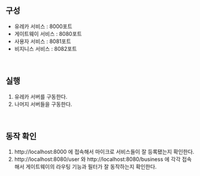 ## 구성

- 유레카 서비스 : 8000포트
- 게이트웨이 서비스 : 8080포트
- 사용자 서비스 : 8081포트
- 비지니스 서비스 : 8082포트

<br>

## 실행

1. 유레카 서버를 구동한다.
2. 나머지 서버들을 구동한다.

<br>

## 동작 확인

1. http://localhost:8000 에 접속해서 마이크로 서비스들이 잘 등록됐는지 확인한다.
2. http://localhost:8080/user 와 http://localhost:8080/business 에 각각 접속해서 게이트웨이의 라우팅 기능과 필터가 잘 동작하는지 확인한다.
